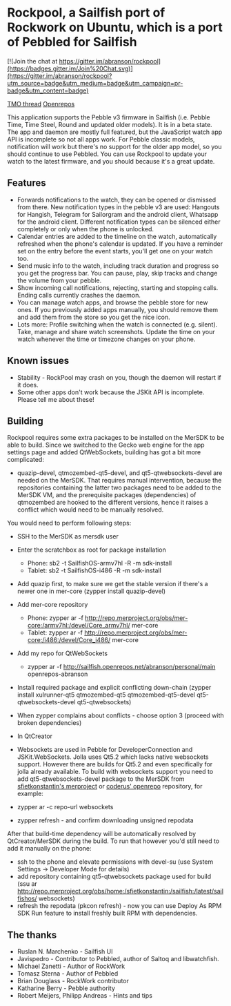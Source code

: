 # Rockpool, a Sailfish port of Rockwork on Ubuntu, which is a port of Pebbled for Sailfish

[![Join the chat at https://gitter.im/abranson/rockpool](https://badges.gitter.im/Join%20Chat.svg)](https://gitter.im/abranson/rockpool?utm_source=badge&utm_medium=badge&utm_campaign=pr-badge&utm_content=badge)

[TMO thread](http://talk.maemo.org/showthread.php?t=96490) [Openrepos](https://openrepos.net/content/abranson/rockpool)

This application supports the Pebble v3 firmware in Sailfish (i.e. Pebble Time, Time Steel, Round and updated older models). It is in a beta state. The app and daemon are mostly full featured, but the JavaScript watch app API is incomplete so not all apps work. For Pebble classic models, notification will work but there's no support for the older app model, so you should continue to use Pebbled. You can use Rockpool to update your watch to the latest firmware, and you should because it's a great update.

## Features

* Forwards notifications to the watch, they can be opened or dismissed from there. New notification types in the pebble v3 are used: Hangouts for Hangish, Telegram for Sailorgram and the android client, Whatsapp for the android client. Different notification types can be silenced either completely or only when the phone is unlocked.
* Calendar entries are added to the timeline on the watch, automatically refreshed when the phone's calendar is updated. If you have a reminder set on the entry before the event starts, you'll get one on your watch too.
* Send music info to the watch, including track duration and progress so you get the progress bar. You can pause, play, skip tracks and change the volume from your pebble.
* Show incoming call notifications, rejecting, starting and stopping calls. Ending calls currently crashes the daemon.
* You can manage watch apps, and browse the pebble store for new ones. If you previously added apps manually, you should remove them and add them from the store so you get the nice icon.
* Lots more: Profile switching when the watch is connected (e.g. silent). Take, manage and share watch screenshots. Update the time on your watch whenever the time or timezone changes on your phone.

## Known issues

* Stability - RockPool may crash on you, though the daemon will restart if it does.
* Some other apps don't work because the JSKit API is incomplete. Please tell me about these!

## Building

Rockpool requires some extra packages to be installed on the MerSDK to be able to build. Since we switched to the Gecko web engine for the app settings page and added QtWebSockets, building has got a bit more complicated:

  * quazip-devel, qtmozembed-qt5-devel, and qt5-qtwebsockets-devel are needed on the MerSDK. That requires manual intervention, because the repositories containing the latter two packages need to be added to the MerSDK VM, and the prerequisite packages (dependencies) of qtmozembed are hooked to the different versions, hence it raises a conflict which would need to be manually resolved.

You would need to perform following steps:

  * SSH to the MerSDK as mersdk user
  * Enter the scratchbox as root for package installation 
    * Phone: sb2 -t SailfishOS-armv7hl -R -m sdk-install
    * Tablet: sb2 -t SailfishOS-i486 -R -m sdk-install
  * Add quazip first, to make sure we get the stable version if there's a newer one in mer-core (zypper install quazip-devel)
  * Add mer-core repository
    * Phone: zypper ar -f http://repo.merproject.org/obs/mer-core:/armv7hl:/devel/Core_armv7hl/ mer-core
    * Tablet: zypper ar -f http://repo.merproject.org/obs/mer-core:/i486:/devel/Core_i486/ mer-core
  * Add my repo for QtWebSockets
    * zypper ar -f http://sailfish.openrepos.net/abranson/personal/main openrepos-abranson
  * Install required package and explicit conflicting down-chain (zypper install xulrunner-qt5 qtmozembed-qt5 qtmozembed-qt5-devel qt5-qtwebsockets-devel qt5-qtwebsockets)
  * When zypper complains about conflicts - choose option 3 (proceed with broken dependencies)
  * In QtCreator 

* Websockets are used in Pebble for DeveloperConnection and JSKit.WebSockets. Jolla uses Qt5.2 which lacks native websockets support. However there are builds for Qt5.2 and even specifically for jolla already available. To build with websockets support you need to add qt5-qtwebsockets-devel package to the MerSDK from [sfietkonstantin's merproject](http://repo.merproject.org/obs/home:/sfietkonstantin:/sailfish:/latest/sailfishos/) or [coderus' openrepo](https://sailfish.openrepos.net/coderus/personal/main/) repository, for example:
 * zypper ar -c repo-url websockets
 * zypper refresh - and confirm downloading unsigned repodata

After that build-time dependency will be automatically resolved by QtCreator/MerSDK during the build. To run that however you'd still need to add it manually on the phone:
 * ssh to the phone and elevate permissions with devel-su (use System Settings -> Developer Mode for details)
 * add repository containing qt5-qtwebsockets package used for build (ssu ar http://repo.merproject.org/obs/home:/sfietkonstantin:/sailfish:/latest/sailfishos/ websockets)
 * refresh the repodata (pkcon refresh) - now you can use Deploy As RPM SDK Run feature to install freshly built RPM with dependencies.

## The thanks

* Ruslan N. Marchenko - Sailfish UI
* Javispedro - Contributor to Pebbled, author of Saltoq and libwatchfish.
* Michael Zanetti - Author of RockWork
* Tomasz Sterna - Author of Pebbled
* Brian Douglass - RockWork contributor
* Katharine Berry - Pebble authority
* Robert Meijers, Philipp Andreas - Hints and tips
